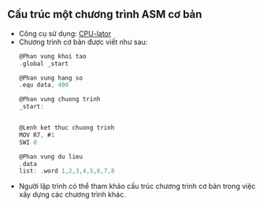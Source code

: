## Cấu trúc một chương trình ASM cơ bản
- Công cụ sử dụng: [CPU-lator](https://cpulator.01xz.net/)
- Chương trình cơ bản được viết như sau:
    ```C
    @Phan vung khoi tao
    .global _start
    
    @Phan vung hang so
    .equ data, 400
    
    @Phan vung chuong trinh
    _start:
    
    
    @Lenh ket thuc chuong trinh
    MOV R7, #1
    SWI 0
    
    @Phan vung du lieu
    .data
    list: .word 1,2,3,4,5,6,7,8
    ```
- Người lập trình có thể tham khảo cấu trúc chương trình cơ bản trong việc xây dựng các chương trình khác.
